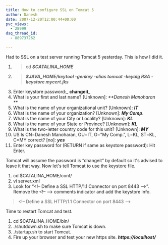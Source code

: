 ```yaml
---
title: How to configure SSL on Tomcat 5
author: Danesh
date: 2007-12-20T12:00:44+00:00
pvc_views:
  - 28999
dsq_thread_id:
  - 889737262

---
```

Had to SSL on a test server running Tomcat 5 yesterday. This is how I did it.

  1. >cd _**$CATALINA_HOME**_
  2. > _**$JAVA_HOME/keytool -genkey -alias tomcat -keyalg RSA -keystore mycert.jks**_
  3. Enter keystore password:_  **changeit**_
  4. What is your first and last name? [Unknown]: _**Danesh Manoharan  
**_ 
  5. What is the name of your organizational unit? [Unknown]: _**IT**_
  6. What is the name of your organization? [Unknown]: _**My Comp**_.
  7. What is the name of your City or Locality? [Unknown]: _**KL**_
  8. What is the name of your State or Province? [Unknown]: _**KL**_
  9. What is the two-letter country code for this unit? [Unknown]: _**MY**_
 10. US Is CN=Danesh Manoharan, OU=IT, O=&#8221;My Comp.&#8221;, L=KL, ST=KL, C=MY correct? [no]: _**yes**_
 11. Enter key password for <tomcat> (RETURN if same as keystore password): Hit Enter.</tomcat>

Tomcat will assume the password is &#8220;changeit&#8221; by default so it's advised to leave it that way. Now let's tell Tomcat to use the keystore file.

  1. cd $CATALINA_HOME/conf/
  2. vi server.xml
  3. Look for &#8220;<!&#8211; Define a SSL HTTP/1.1 Connector on port 8443 &#8211;>&#8221;. Remove the <!&#8211; &#8211;> comments indicator and add the keystore info.

> <!&#8211; Define a SSL HTTP/1.1 Connector on port 8443 &#8211;>  
> <Connector port=&#8221;_**443**_&#8221; maxHttpHeaderSize=&#8221;8192&#8243;  
> maxThreads=&#8221;150&#8243; minSpareThreads=&#8221;25&#8243; maxSpareThreads=&#8221;75&#8243;  
> enableLookups=&#8221;false&#8221; disableUploadTimeout=&#8221;true&#8221;  
> acceptCount=&#8221;100&#8243; scheme=&#8221;https&#8221; secure=&#8221;true&#8221;  
> keystoreFile=&#8221;_**/opt/Tomcat5/mycert.jks**_&#8221;  
> clientAuth=&#8221;false&#8221; sslProtocol=&#8221;TLS&#8221; />

Time to restart Tomcat and test.

  1. cd $CATALINA_HOME/bin/
  2. ./shutdown.sh to make sure Tomcat is down.
  3. ./startup.sh to start Tomcat.
  4. Fire up your browser and test your new https site. _**https://localhost/**_